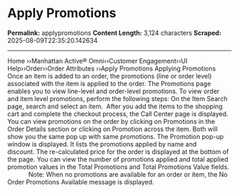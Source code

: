# Apply Promotions 

**Permalink:** applypromotions
**Content Length:** 3,124 characters
**Scraped:** 2025-08-09T22:35:20.142634

---

Home &rsaquo;&rsaquo;Manhattan Active® Omni&rsaquo;&rsaquo;Customer Engagement&rsaquo;&rsaquo;UI Help&rsaquo;&rsaquo;Order&rsaquo;&rsaquo;Order Attributes ››Apply Promotions Applying Promotions &nbsp; Once an item is added to an order, the promotions (line or order level) associated with the item is applied to the order. The Promotions page enables you to&nbsp;view line-level and order-level promotions. To view order and item level promotions, perform the following steps: On the Item Search page,&nbsp;search and select an item.&nbsp; After you&nbsp;add&nbsp;the items to the shopping cart and complete the checkout process, the&nbsp;Call Center&nbsp;page is displayed. You can view promotions on the order by clicking on Promotions in the Order Details section or clicking on Promotion across the item. Both will show you the same pop up with same promotions. The Promotion pop-up window is displayed. It lists the promotions applied&nbsp;by name and discount.&nbsp;The re-calculated price for the order is displayed at the bottom of the page. You can view the number of promotions applied and total applied promotion values in the Total Promotions and Total Promotions&nbsp;Value fields. &nbsp;&nbsp;&nbsp;&nbsp;&nbsp;&nbsp;&nbsp;&nbsp;&nbsp;&nbsp;&nbsp; Note: When no promotions are available for an order or item, the No Order Promotions Available message is displayed.